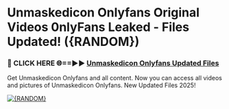 # Unmaskedicon Onlyfans Original Videos 0nlyFans Leaked - Files Updated! ({RANDOM})

<h3>🔴 CLICK HERE 🌐==►► <a href="https://betterlinks.top/A2PfLJ" rel="nofollow">Unmaskedicon Onlyfans Updated Files</a></h3>

Get Unmaskedicon Onlyfans and all content. Now you can access all videos and pictures of Unmaskedicon Onlyfans. New Updated Files 2025!

[![{RANDOM}](https://i.imgur.com/ppqm5kG.gif)](https://betterlinks.top/A2PfLJ)